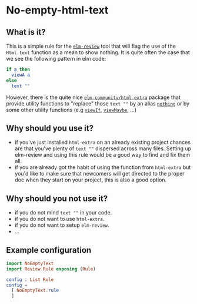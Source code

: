 # No-empty-html-text

## What is it?

This is a simple rule for the [`elm-review`](https://package.elm-lang.org/packages/jfmengels/elm-review/latest/) tool that will flag the use of the `Html.text` function as a mean to show nothing. It is quite often the case that we see the following pattern in elm code:

```elm
if a then
  viewA a
else
  text ""
```

However, there is the quite nice [`elm-community/html-extra`](https://package.elm-lang.org/packages/elm-community/html-extra/latest/) package that provide utility functions to "replace" those `text ""` by an alias [`nothing`](https://package.elm-lang.org/packages/elm-community/html-extra/latest/Html-Extra#nothing) or by some other utility functions (e.g [`viewIf`](https://package.elm-lang.org/packages/elm-community/html-extra/latest/Html-Extra#viewIf), [`viewMaybe`](https://package.elm-lang.org/packages/elm-community/html-extra/latest/Html-Extra#viewMaybe), ...)

## Why should you use it?

- if you've just installed `html-extra` on an already existing project chances are that you've plenty of `text ""` dispersed across many files. Setting up elm-review and using this rule would be a good way to find and fix them all.
- if you are already got the habit of using the function from `html-extra` but you'd like to make sure that newcomers will get directed to the proper doc when they start on your project, this is also a good option.

## Why should you not use it?

- if you do not mind `text ""` in your code.
- if you do not want to use `html-extra`.
- if you do not want to setup `elm-review`.
- ...

## Example configuration

```elm
import NoEmptyText
import Review.Rule exposing (Rule)

config : List Rule
config =
  [ NoEmptyText.rule
  ]
```
